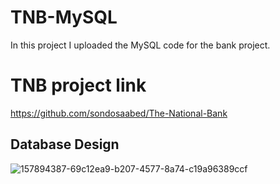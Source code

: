 # TNB-MySQL
In this project I uploaded the MySQL code for the bank project.

# TNB project link
https://github.com/sondosaabed/The-National-Bank

## Database Design
![157894387-69c12ea9-b207-4577-8a74-c19a96389ccf](https://github.com/sondosaabed/TNB-MySQL/assets/65151701/b561ef54-cfb8-4650-9356-2accf6263e1e)
